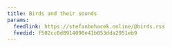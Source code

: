 ```yaml
---
title: Birds and their sounds
params:
  feedlink: https://stefanbohacek.online/@birds.rss
  feedid: f502cc0d8914090e41b053dda2951eb9
---
```

